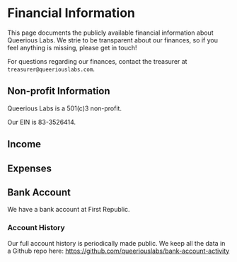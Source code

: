<!-- TITLE: Financial Information -->
<!-- SUBTITLE: A quick summary of Financial Information -->

# Financial Information
This page documents the publicly available financial information about Queerious Labs. We strie to be transparent about our finances, so if you feel anything is missing, please get in touch!

For questions regarding our finances, contact the treasurer at `treasurer@queeriouslabs.com`.

## Non-profit Information
Queerious Labs is a 501(c)3 non-profit.

Our EIN is 83-3526414.

## Income

## Expenses

## Bank Account
We have a bank account at First Republic.

### Account History

Our full account history is periodically made public. We keep all the data in a Github repo here: https://github.com/queeriouslabs/bank-account-activity